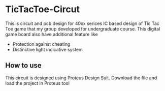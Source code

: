 # TicTacToe-Circut
This is circuit and pcb design for 40xx serices IC based design of Tic Tac Toe game that my group developed for undergraduate course. 
This digital game board also have additional feature like
- Protection against cheating
- Distinctive light indicative system

## How to use
This circuit is designed using Proteus Design Suit. Download the file and load the project in Proteus tool
